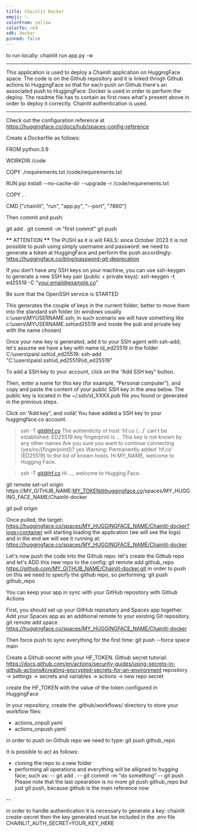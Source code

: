 ```yaml
---
title: Chainlit Docker
emoji: 📉
colorFrom: yellow
colorTo: red
sdk: docker
pinned: false
---
```


to run locally: chainlit run app.py -w

---

This application is used to deploy a Chainlit application on HuggingFace space.
The code is on the Github repository and it is linked throgh Github actions to HuggingFace so that for each push on Github there's an associated push to HuggingFace: Docker is used in order to perform the deploy. The readme file has to contain as first rows what's present above in order to deploy it correctly.
Chainlit authentication is used.

---

Check out the configuration reference at https://huggingface.co/docs/hub/spaces-config-reference

Create a Dockerfile as follows:

FROM python:3.9

WORKDIR /code

COPY ./requirements.txt /code/requirements.txt

RUN pip install --no-cache-dir --upgrade -r /code/requirements.txt

COPY . .

CMD ["chainlit", "run", "app.py", "--port", "7860"]


Then commit and push:

git add .
git commit -m "first commit"
git push

**\*\*** ATTENTION **\*\***
The PUSH as it is will FAILS: since October 2023 it is not possible to push using simply username and password: we need to generate a token at HuggingFace and perform the push accordingly: https://huggingface.co/blog/password-git-deprecation

If you don’t have any SSH keys on your machine, you can use ssh-keygen to generate a new SSH key pair (public + private keys):
ssh-keygen -t ed25519 -C "your.email@example.co"

Be sure that the OpenSSH service is STARTED

This generates the couple of keys in the current folder; better to move them into the standard ssh folder (in windows usually c:\users\MYUSERNAME\.ssh; in such scenario we will have something like c:\users\MYUSERNAME\.ssh\ed25519 and inside the pub and private key with the name chosen)

Once your new key is generated, add it to your SSH agent with ssh-add; let's assume we have a key with name id_ed25519 in the folder C:\users\paisl\.ssh\id_ed25519:
ssh-add "C:\users\paisl\.ssh\id_ed25519\id_ed25519"

To add a SSH key to your account, click on the “Add SSH key” button.

Then, enter a name for this key (for example, “Personal computer”), and copy and paste the content of your public SSH key in the area below. The public key is located in the ~/.ssh/id_XXXX.pub file you found or generated in the previous steps.

Click on “Add key”, and voilà! You have added a SSH key to your huggingface.co account.

> ssh -T git@hf.co
> The authenticity of host 'hf.co (...)' can't be established.
> ED25519 key fingerprint is ...
> This key is not known by any other names
> Are you sure you want to continue connecting (yes/no/[fingerprint])? yes
> Warning: Permanently added 'hf.co' (ED25519) to the list of known hosts.
> Hi MY_NAME, welcome to Hugging Face.

> ssh -T git@hf.co
> Hi ..., welcome to Hugging Face.

git remote set-url origin https://MY_GITHUB_NAME:MY_TOKEN@huggingface.co/spaces/MY_HUGGING_FACE_NAME/Chainlit-docker

git pull origin

Once pulled, the target: https://huggingface.co/spaces/MY_HUGGINGFACE_NAME/Chainlit-docker?logs=container will starting loading the application (we will see the logs) and in the end we will see it running at: https://huggingface.co/spaces/MY_HUGGINGFACE_NAME/Chainlit-docker

Let's now push the code into the Github repo: let's create the Github repo and let's ADD this new repo to the config:
git remote add github_repo https://github.com/MY_GITHUB_NAME/Chainlit-docker.git
in order to push on this we need to specify the github repo, so performing:
git push github_repo


You can keep your app in sync with your GitHub repository with Github Actions

First, you should set up your GitHub repository and Spaces app together. Add your Spaces app as an additional remote to your existing Git repository.
git remote add space https://huggingface.co/spaces/MY_HUGGINGFACE_NAME/Chainlit-docker

Then force push to sync everything for the first time:
git push --force space main

Create a Github secret with your HF_TOKEN. 
Github secret tutorial: https://docs.github.com/en/actions/security-guides/using-secrets-in-github-actions#creating-encrypted-secrets-for-an-environment
repository -> settings -> secrets and variables -> actions -> new repo secret

create the HF_TOKEN with the value of the token configured in HuggingFace

In your repository, create the .github/workflows/ directory to store your workflow files:
- actions_onpull.yaml
- actions_onpush.yaml

in order to push on Github repo we need to type:
git push github_repo

It is possible to act as follows:
- cloning the repo to a new folder
- performing all operations and everything will be alligned to hugging face; such as:
-- git add .
-- git commit -m "do something"
-- git push
Please note that the last opearation is no more git push github_repo but just git push, because github is the main reference now

-- 

in order to handle authentication it is necessary to generate a key:
chainlit create-secret
then the key generated must be included in the .env file
CHAINLIT_AUTH_SECRET=YOUR_KEY_HERE